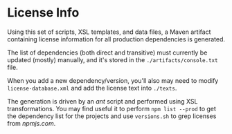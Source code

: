 # License Info

Using this set of scripts, XSL templates, and data files, a Maven artifact containing
license information for all production dependencies is generated.

The list of dependencies (both direct and transitive) must currently be updated (mostly) manually,
and it's stored in the `./artifacts/console.txt` file.

When you add a new dependency/version, you'll also may need to modify `license-database.xml`
and add the license text into `./texts`.

The generation is driven by an *ant* script and performed using XSL transformations.
You may find useful it to perform `npm list --prod` to get the dependency list for the projects
and use `versions.sh` to grep licenses from *npmjs.com*.
